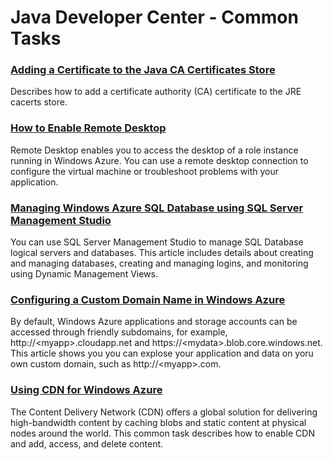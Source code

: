 # Java Developer Center - Common Tasks

### [Adding a Certificate to the Java CA Certificates Store][add_ca_cert]

Describes how to add a certificate authority (CA) certificate to the JRE cacerts store.

### [How to Enable Remote Desktop][remote-desktop]

Remote Desktop enables you to access the desktop of a role instance running in Windows Azure. You can use a remote desktop connection to configure the virtual machine or troubleshoot problems with your application. 

### [Managing Windows Azure SQL Database using SQL Server Management Studio][manage_sql]

You can use SQL Server Management Studio to manage SQL Database logical servers and databases. This article includes details about creating and managing databases, creating and managing logins, and monitoring using Dynamic Management Views.

### [Configuring a Custom Domain Name in Windows Azure][custom_domain_name]

By default, Windows Azure applications and storage accounts can be accessed through friendly subdomains, for example, http://&lt;myapp&gt;.cloudapp.net and https://&lt;mydata&gt;.blob.core.windows.net. This article shows you you can explose your application and data on yoru own custom domain, such as http://&lt;myapp&gt;.com.  

### [Using CDN for Windows Azure][cdn]

The Content Delivery Network (CDN) offers a global solution for delivering high-bandwidth content by caching blobs and static content at physical nodes around the world. This common task describes how to enable CDN and add, access, and delete content.

[add_ca_cert]: ../Commontasks/add_ca_cert.md 
[manage_sql]: ../CommonTasks/sql-azure-management.md
[custom_domain_name]: ../CommonTasks/custom-dns.md
[cdn]: ../CommonTasks/cdn.md
[remote-desktop]: http://msdn.microsoft.com/en-us/library/windowsazure/hh690951